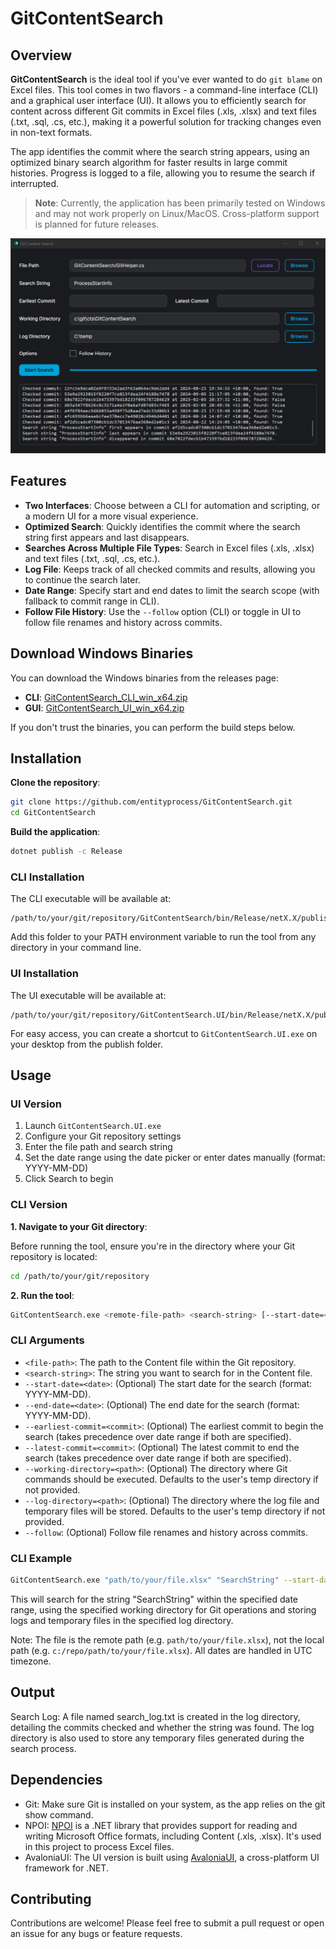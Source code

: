 # GitContentSearch

## Overview

**GitContentSearch** is the ideal tool if you've ever wanted to do `git blame` on Excel files. This tool comes in two flavors - a command-line interface (CLI) and a graphical user interface (UI). It allows you to efficiently search for content across different Git commits in Excel files (.xls, .xlsx) and text files (.txt, .sql, .cs, etc.), making it a powerful solution for tracking changes even in non-text formats.

The app identifies the commit where the search string appears, using an optimized binary search algorithm for faster results in large commit histories. Progress is logged to a file, allowing you to resume the search if interrupted.

> **Note**: Currently, the application has been primarily tested on Windows and may not work properly on Linux/MacOS. Cross-platform support is planned for future releases.

![GitContentSearch UI Main Window](docs/images/ui/main-window.png)

## Features

- **Two Interfaces**: Choose between a CLI for automation and scripting, or a modern UI for a more visual experience.
- **Optimized Search**: Quickly identifies the commit where the search string first appears and last disappears.
- **Searches Across Multiple File Types**: Search in Excel files (.xls, .xlsx) and text files (.txt, .sql, .cs, etc.).
- **Log File**: Keeps track of all checked commits and results, allowing you to continue the search later.
- **Date Range**: Specify start and end dates to limit the search scope (with fallback to commit range in CLI).
- **Follow File History**: Use the `--follow` option (CLI) or toggle in UI to follow file renames and history across commits.

## Download Windows Binaries

You can download the Windows binaries from the releases page:

- **CLI**: [GitContentSearch_CLI_win_x64.zip](https://github.com/EntityProcess/GitContentSearch/releases/latest)
- **GUI**: [GitContentSearch_UI_win_x64.zip](https://github.com/EntityProcess/GitContentSearch/releases/latest)

If you don't trust the binaries, you can perform the build steps below.

## Installation

**Clone the repository**:

```bash
git clone https://github.com/entityprocess/GitContentSearch.git
cd GitContentSearch
```

**Build the application**:

```bash
dotnet publish -c Release
```

### CLI Installation

The CLI executable will be available at:
```
/path/to/your/git/repository/GitContentSearch/bin/Release/netX.X/publish/
```

Add this folder to your PATH environment variable to run the tool from any directory in your command line.

### UI Installation

The UI executable will be available at:
```
/path/to/your/git/repository/GitContentSearch.UI/bin/Release/netX.X/publish/
```

For easy access, you can create a shortcut to `GitContentSearch.UI.exe` on your desktop from the publish folder.

## Usage

### UI Version

1. Launch `GitContentSearch.UI.exe`
2. Configure your Git repository settings
3. Enter the file path and search string
4. Set the date range using the date picker or enter dates manually (format: YYYY-MM-DD)
5. Click Search to begin

### CLI Version

**1. Navigate to your Git directory**:
  
Before running the tool, ensure you're in the directory where your Git repository is located:

```bash
cd /path/to/your/git/repository
```

**2. Run the tool**:

```bash
GitContentSearch.exe <remote-file-path> <search-string> [--start-date=<date>] [--end-date=<date>] [--earliest-commit=<commit>] [--latest-commit=<commit>] [--working-directory=<path>] [--log-directory=<path>] [--follow]
```

### CLI Arguments

* `<file-path>`: The path to the Content file within the Git repository.
* `<search-string>`: The string you want to search for in the Content file.
* `--start-date=<date>`: (Optional) The start date for the search (format: YYYY-MM-DD).
* `--end-date=<date>`: (Optional) The end date for the search (format: YYYY-MM-DD).
* `--earliest-commit=<commit>`: (Optional) The earliest commit to begin the search (takes precedence over date range if both are specified).
* `--latest-commit=<commit>`: (Optional) The latest commit to end the search (takes precedence over date range if both are specified).
* `--working-directory=<path>`: (Optional) The directory where Git commands should be executed. Defaults to the user's temp directory if not provided.
* `--log-directory=<path>`: (Optional) The directory where the log file and temporary files will be stored. Defaults to the user's temp directory if not provided.
* `--follow`: (Optional) Follow file renames and history across commits.

### CLI Example

```bash
GitContentSearch.exe "path/to/your/file.xlsx" "SearchString" --start-date="2023-01-01" --end-date="2023-12-31" --working-directory="/your/git/repo" --log-directory="/your/log/directory" --follow
```

This will search for the string "SearchString" within the specified date range, using the specified working directory for Git operations and storing logs and temporary files in the specified log directory.

Note: The file is the remote path (e.g. `path/to/your/file.xlsx`), not the local path (e.g. `c:/repo/path/to/your/file.xlsx`). All dates are handled in UTC timezone.

## Output

Search Log: A file named search_log.txt is created in the log directory, detailing the commits checked and whether the string was found. The log directory is also used to store any temporary files generated during the search process.

## Dependencies

* Git: Make sure Git is installed on your system, as the app relies on the git show command.
* NPOI: [NPOI](https://github.com/nissl-lab/npoi) is a .NET library that provides support for reading and writing Microsoft Office formats, including Content (.xls, .xlsx). It's used in this project to process Excel files.
* AvaloniaUI: The UI version is built using [AvaloniaUI](https://avaloniaui.net/), a cross-platform UI framework for .NET.

## Contributing

Contributions are welcome! Please feel free to submit a pull request or open an issue for any bugs or feature requests.
